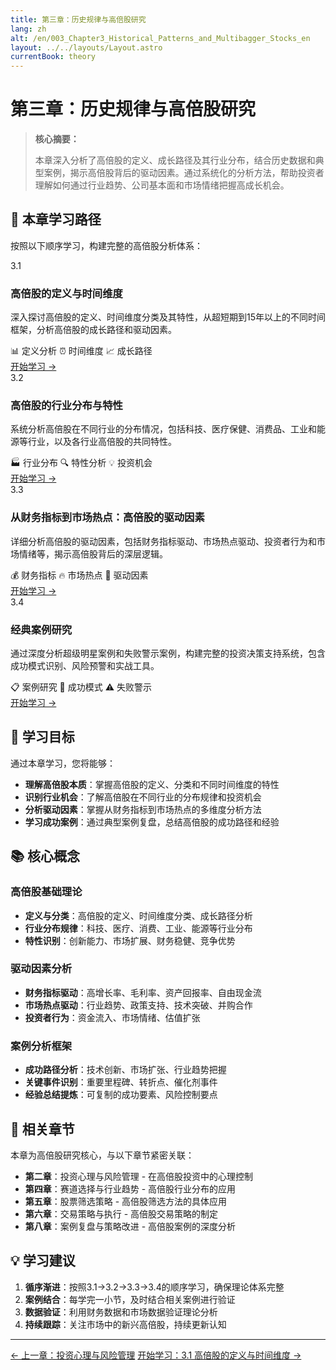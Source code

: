 ```yaml
---
title: 第三章：历史规律与高倍股研究
lang: zh
alt: /en/003_Chapter3_Historical_Patterns_and_Multibagger_Stocks_en
layout: ../../layouts/Layout.astro
currentBook: theory
---
```


# 第三章：历史规律与高倍股研究

> **核心摘要：**
> 
> 本章深入分析了高倍股的定义、成长路径及其行业分布，结合历史数据和典型案例，揭示高倍股背后的驱动因素。通过系统化的分析方法，帮助投资者理解如何通过行业趋势、公司基本面和市场情绪把握高成长机会。

## 📖 本章学习路径

按照以下顺序学习，构建完整的高倍股分析体系：

<div class="chapters-grid">
  <div class="chapter-card">
    <div class="chapter-header">
      <span class="chapter-number">3.1</span>
      <h3>高倍股的定义与时间维度</h3>
    </div>
    <p>深入探讨高倍股的定义、时间维度分类及其特性，从超短期到15年以上的不同时间框架，分析高倍股的成长路径和驱动因素。</p>
    <div class="chapter-features">
      <span class="feature-tag">📊 定义分析</span>
      <span class="feature-tag">⏰ 时间维度</span>
      <span class="feature-tag">📈 成长路径</span>
    </div>
    <a href="/book1/003_Chapter3/3.1_Definition_and_Time_Dimensions_CN" class="chapter-link">开始学习 →</a>
  </div>

  <div class="chapter-card">
    <div class="chapter-header">
      <span class="chapter-number">3.2</span>
      <h3>高倍股的行业分布与特性</h3>
    </div>
    <p>系统分析高倍股在不同行业的分布情况，包括科技、医疗保健、消费品、工业和能源等行业，以及各行业高倍股的共同特性。</p>
    <div class="chapter-features">
      <span class="feature-tag">🏭 行业分布</span>
      <span class="feature-tag">🔍 特性分析</span>
      <span class="feature-tag">💡 投资机会</span>
    </div>
    <a href="/book1/003_Chapter3/3.2_Industry_Distribution_and_Characteristics_CN" class="chapter-link">开始学习 →</a>
  </div>

  <div class="chapter-card">
    <div class="chapter-header">
      <span class="chapter-number">3.3</span>
      <h3>从财务指标到市场热点：高倍股的驱动因素</h3>
    </div>
    <p>详细分析高倍股的驱动因素，包括财务指标驱动、市场热点驱动、投资者行为和市场情绪等，揭示高倍股背后的深层逻辑。</p>
    <div class="chapter-features">
      <span class="feature-tag">💰 财务指标</span>
      <span class="feature-tag">🔥 市场热点</span>
      <span class="feature-tag">🧠 驱动因素</span>
    </div>
    <a href="/book1/003_Chapter3/3.3_Driving_Factors_CN" class="chapter-link">开始学习 →</a>
  </div>

  <div class="chapter-card">
    <div class="chapter-header">
      <span class="chapter-number">3.4</span>
      <h3>经典案例研究</h3>
    </div>
    <p>通过深度分析超级明星案例和失败警示案例，构建完整的投资决策支持系统，包含成功模式识别、风险预警和实战工具。</p>
    <div class="chapter-features">
      <span class="feature-tag">📋 案例研究</span>
      <span class="feature-tag">🚀 成功模式</span>
      <span class="feature-tag">⚠️ 失败警示</span>
    </div>
    <a href="/book1/003_Chapter3/3.4_Case_Studies_CN" class="chapter-link">开始学习 →</a>
  </div>
</div>

## 🎯 学习目标

通过本章学习，您将能够：

- **理解高倍股本质**：掌握高倍股的定义、分类和不同时间维度的特性
- **识别行业机会**：了解高倍股在不同行业的分布规律和投资机会
- **分析驱动因素**：掌握从财务指标到市场热点的多维度分析方法
- **学习成功案例**：通过典型案例复盘，总结高倍股的成功路径和经验

## 📚 核心概念

### 高倍股基础理论
- **定义与分类**：高倍股的定义、时间维度分类、成长路径分析
- **行业分布规律**：科技、医疗、消费、工业、能源等行业分布
- **特性识别**：创新能力、市场扩展、财务稳健、竞争优势

### 驱动因素分析
- **财务指标驱动**：高增长率、毛利率、资产回报率、自由现金流
- **市场热点驱动**：行业趋势、政策支持、技术突破、并购合作
- **投资者行为**：资金流入、市场情绪、估值扩张

### 案例分析框架
- **成功路径分析**：技术创新、市场扩张、行业趋势把握
- **关键事件识别**：重要里程碑、转折点、催化剂事件
- **经验总结提炼**：可复制的成功要素、风险控制要点

## 🔗 相关章节

本章为高倍股研究核心，与以下章节紧密关联：

- **第二章**：投资心理与风险管理 - 在高倍股投资中的心理控制
- **第四章**：赛道选择与行业趋势 - 高倍股行业分布的应用
- **第五章**：股票筛选策略 - 高倍股筛选方法的具体应用
- **第六章**：交易策略与执行 - 高倍股交易策略的制定
- **第八章**：案例复盘与策略改进 - 高倍股案例的深度分析

## 💡 学习建议

1. **循序渐进**：按照3.1→3.2→3.3→3.4的顺序学习，确保理论体系完整
2. **案例结合**：每学完一小节，及时结合相关案例进行验证
3. **数据验证**：利用财务数据和市场数据验证理论分析
4. **持续跟踪**：关注市场中的新兴高倍股，持续更新认知

---

<div class="bottom-nav">
  <a href="/book1/002_Chapter2_Investment_Psychology_and_Risk_Management_CN">← 上一章：投资心理与风险管理</a>
  <a href="/book1/003_Chapter3/3.1_Definition_and_Time_Dimensions_CN">开始学习：3.1 高倍股的定义与时间维度 →</a>
</div>

